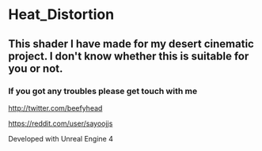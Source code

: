 # Heat_Distortion

## This shader I have made for my desert cinematic project. I don't know whether this is suitable for you or not. 

### If you got any troubles please get touch with me

http://twitter.com/beefyhead

https://reddit.com/user/sayoojjs

Developed with Unreal Engine 4
